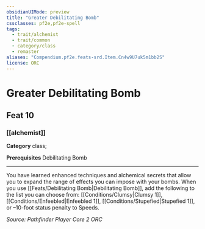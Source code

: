 ```yaml
---
obsidianUIMode: preview
title: "Greater Debilitating Bomb"
cssclasses: pf2e,pf2e-spell
tags:
  - trait/alchemist
  - trait/common
  - category/class
  - remaster
aliases: "Compendium.pf2e.feats-srd.Item.Cn4w9U7uk5m1bb2S"
license: ORC
---
```

# Greater Debilitating Bomb
## Feat 10
### [[alchemist]]

**Category** class; 



**Prerequisites** Debilitating Bomb
* * *
You have learned enhanced techniques and alchemical secrets that allow you to expand the range of effects you can impose with your bombs. When you use [[Feats/Debilitating Bomb|Debilitating Bomb]], add the following to the list you can choose from: [[Conditions/Clumsy|Clumsy 1]], [[Conditions/Enfeebled|Enfeebled 1]], [[Conditions/Stupefied|Stupefied 1]], or –10-foot status penalty to Speeds.

*Source: Pathfinder Player Core 2*
*ORC*
